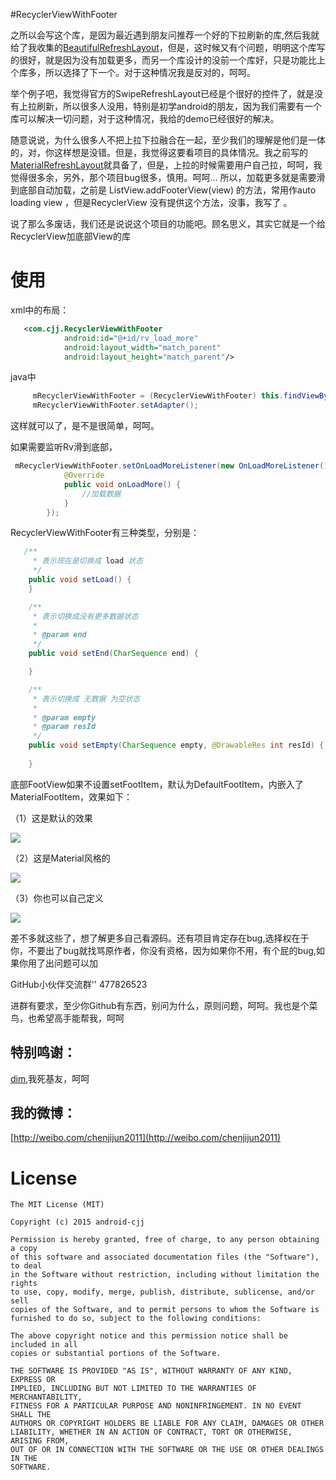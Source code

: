 #RecyclerViewWithFooter

 之所以会写这个库，是因为最近遇到朋友问推荐一个好的下拉刷新的库,然后我就给了我收集的[BeautifulRefreshLayout](https://github.com/android-cjj/BeautifulRefreshLayout)，但是，这时候又有个问题，明明这个库写的很好，就是因为没有加载更多，而另一个库设计的没前一个库好，只是功能比上个库多，所以选择了下一个。对于这种情况我是反对的，呵呵。
 
  举个例子吧，我觉得官方的SwipeRefreshLayout已经是个很好的控件了，就是没有上拉刷新，所以很多人没用，特别是初学android的朋友，因为我们需要有一个库可以解决一切问题，对于这种情况，我给的demo已经很好的解决。
 
  随意说说，为什么很多人不把上拉下拉融合在一起，至少我们的理解是他们是一体的，对，你这样想是没错。但是，我觉得这要看项目的具体情况。我之前写的[MaterialRefreshLayout](https://github.com/android-cjj/Android-MaterialRefreshLayout)就具备了，但是，上拉的时候需要用户自己拉，呵呵，我觉得很多余，另外，那个项目bug很多，慎用。呵呵... 所以，加载更多就是需要滑到底部自动加载，之前是  ListView.addFooterView(view) 的方法，常用作auto loading view ，但是RecyclerView 没有提供这个方法，没事，我写了 。
 
 说了那么多废话，我们还是说说这个项目的功能吧。顾名思义，其实它就是一个给RecyclerView加底部View的库


使用
==================
xml中的布局：
```xml
   <com.cjj.RecyclerViewWithFooter
            android:id="@+id/rv_load_more"
            android:layout_width="match_parent"
            android:layout_height="match_parent"/>
```
java中
```java
     mRecyclerViewWithFooter = (RecyclerViewWithFooter) this.findViewById(R.id.rv_load_more);
     mRecyclerViewWithFooter.setAdapter();
```
这样就可以了，是不是很简单，呵呵。

如果需要监听Rv滑到底部，
```java
 mRecyclerViewWithFooter.setOnLoadMoreListener(new OnLoadMoreListener() {
            @Override
            public void onLoadMore() {
                //加载数据
            }
        });
```
RecyclerViewWithFooter有三种类型，分别是：
```java
   /**
     * 表示现在是切换成 load 状态
     */
    public void setLoad() {
    }

    /**
     * 表示切换成没有更多数据状态
     *
     * @param end
     */
    public void setEnd(CharSequence end) {

    }

    /**
     * 表示切换成 无数据 为空状态
     *
     * @param empty
     * @param resId
     */
    public void setEmpty(CharSequence empty, @DrawableRes int resId) {
    
    }
```

底部FootView如果不设置setFootItem，默认为DefaultFootItem，内嵌入了MaterialFootItem，效果如下：

（1）这是默认的效果

![](https://github.com/android-cjj/Android-RecyclerViewWithFooter/blob/master/img/cjj2.jpg)

（2）这是Material风格的

![](https://github.com/android-cjj/Android-RecyclerViewWithFooter/blob/master/img/cjj1.jpg)

（3）你也可以自己定义

![](https://github.com/android-cjj/Android-RecyclerViewWithFooter/blob/master/img/cjj.jpg)

差不多就这些了，想了解更多自己看源码。还有项目肯定存在bug,选择权在于你，不要出了bug就找骂原作者，你没有资格，因为如果你不用，有个屁的bug,如果你用了出问题可以加

GitHub小伙伴交流群'' 477826523 

进群有要求，至少你Github有东西，别问为什么，原则问题，呵呵。我也是个菜鸟，也希望高手能帮我，呵呵

特别鸣谢：
--------------------------------
[dim](https://github.com/zzz40500),我死基友，呵呵

我的微博：
------------------------------
[http://weibo.com/chenjijun2011](http://weibo.com/chenjijun2011)

License
=======

    The MIT License (MIT)

	Copyright (c) 2015 android-cjj

	Permission is hereby granted, free of charge, to any person obtaining a copy
	of this software and associated documentation files (the "Software"), to deal
	in the Software without restriction, including without limitation the rights
	to use, copy, modify, merge, publish, distribute, sublicense, and/or sell
	copies of the Software, and to permit persons to whom the Software is
	furnished to do so, subject to the following conditions:

	The above copyright notice and this permission notice shall be included in all
	copies or substantial portions of the Software.

	THE SOFTWARE IS PROVIDED "AS IS", WITHOUT WARRANTY OF ANY KIND, EXPRESS OR
	IMPLIED, INCLUDING BUT NOT LIMITED TO THE WARRANTIES OF MERCHANTABILITY,
	FITNESS FOR A PARTICULAR PURPOSE AND NONINFRINGEMENT. IN NO EVENT SHALL THE
	AUTHORS OR COPYRIGHT HOLDERS BE LIABLE FOR ANY CLAIM, DAMAGES OR OTHER
	LIABILITY, WHETHER IN AN ACTION OF CONTRACT, TORT OR OTHERWISE, ARISING FROM,
	OUT OF OR IN CONNECTION WITH THE SOFTWARE OR THE USE OR OTHER DEALINGS IN THE
	SOFTWARE.













